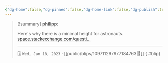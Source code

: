 ```yaml
---
{"dg-home":false,"dg-pinned":false,"dg-home-link":false,"dg-publish":true,"type":"blip","disabled rules":["yaml-title","yaml-title-alias","file-name-heading"],"title":"philipp on mastodon @ 2023-01-18","created-date":"2023-01-18T17:05:53","id":109711297977184770,"updated-date":"2025-05-02T08:50:43","dg-path":"blips/109711297977184763.md","permalink":"/blips/109711297977184763/","dgPassFrontmatter":true}
---
```


> [!summary] **philipp**:
>
> Here's why there is a minimal height for astronauts. [space.stackexchange.com/questi…](https://space.stackexchange.com/questions/61515/why-was-there-a-minimum-height-for-astronauts)
> - - -
>
> 🗓️ `Wed, Jan 18, 2023` · [[public/blips/109711297977184763\|🔗]]
{ #blip}


